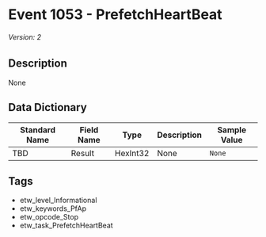 # Event 1053 - PrefetchHeartBeat
###### Version: 2

## Description
None

## Data Dictionary
|Standard Name|Field Name|Type|Description|Sample Value|
|---|---|---|---|---|
|TBD|Result|HexInt32|None|`None`|

## Tags
* etw_level_Informational
* etw_keywords_PfAp
* etw_opcode_Stop
* etw_task_PrefetchHeartBeat